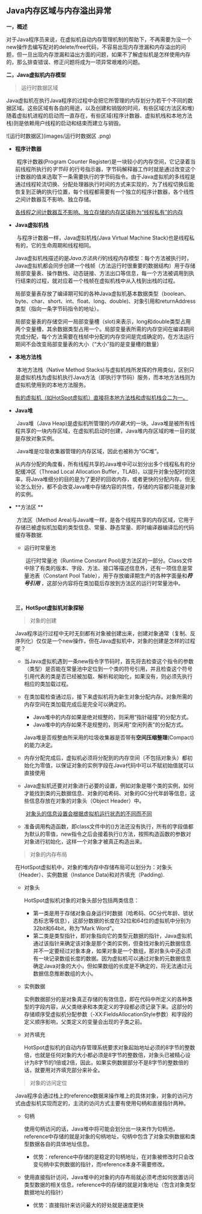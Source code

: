 ## Java内存区域与内存溢出异常

**一，概述**

​	对于Java程序员来说，在虚拟机自动内存管理机制的帮助下，不再需要为没一个new操作去编写配对的delete/free代码，不容易出现内存泄漏和内存溢出的问题，但一旦出现内存泄漏和溢出方面的问题，如果不了解虚拟机是怎样使用内存的，那么排查错误、修正问题将成为一项异常艰难的问题。



**二，Java虚拟机内存模型**

> 运行时数据区域

​	Java虚拟机在执行Java程序的过程中会把它所管理的内存划分为若干个不同的数据区域。这些区域有各自的用途，以及创建和销毁的时间，有些区域(方法区和堆)随着虚拟机进程的启动而一直存在，有些区域(程序计数器、虚拟机栈和本地方法栈)则是依赖用户线程的启动和结束而建立与销毁。



![运行时数据区](images/运行时数据区 .png)

* **程序计数器**

  ​	程序计数器(Program Counter Register)是一块较小的内存空间，它记录着当前线程所执行的*字节码* 的行号指示器，字节码解释器工作时就是通过改变这个计数器的值来选取下一条需要执行的字节码指令。由于Java虚拟机的多线程是通过线程轮流切换、分配处理器执行时间的方式来实现的，为了线程切换后能恢复到正确的执行位置，每个线程都需要有一个独立的程序计数器，各个线性之间计数器互不影响、独立存储。

  <u>各线程之间计数器互不影响、独立存储的内存区域称为“线程私有”的内存</u>

* **Java虚拟机栈**

  ​	与程序计数器一样，Java虚拟机栈(Java Virtual Machine Stack)也是线程私有的，它的生命周期和线程相同。

  ​	Java虚拟机栈描述的是*Java方法执行*的线程内存模型：每个方法被执行时，Java虚拟机都会同步创建一个栈帧（方法运行时很重要的数据结构）用于存储局部变量表、操作数栈、动态链接、方法出口等信息，每一个方法被调用到执行结束的过程，就对应着一个栈帧在虚拟机栈中从入栈到出栈的过程。

  ​	局部变量表存放了编译期可知的各种Java虚拟机基本数据类型（boolean、byte、char、short、int、float、long、double)、对象引用和returnAddress类型（指向一条字节码指令的地址）。

  ​	局部变量表的存储空间一局部变量槽（slot)来表示，long和double类型占用两个变量槽，其余数据类型占用一个。局部变量表所需的内存空间在编译期间完成分配，每个方法需要在栈帧中分配的内存空间是完成确定的，在方法运行期间不会改变局部变量表的大小（“大小”指的是变量槽的数量）

* **本地方法栈**

  ​	本地方法栈（Native Method Stacks)与虚拟机栈所发挥的作用类似，区别只是虚拟机栈为虚拟机执行Java方法（即执行字节码）服务，而本地方法栈则为虚拟机使用到的本地方法服务。

  ​	<u>有的虚拟机（如HotSpot虚拟机）直接将本地方法栈和虚拟机栈合二为一。</u>

* **Java堆**

  ​	Java堆（Java Heap)是虚拟机所管理的*内存最大*的一块。Java堆是被所有线程共享的一块内存区域，在虚拟机启动时创建，Java堆内存区域的唯一目的就是存放对象实例。

  ​	Java堆是垃圾收集器管理的内存区域，因此也被称为“GC堆”。

  ​	从内存分配的角度看，所有线程共享的Java堆中可以划分出多个线程私有的分配缓冲区（Thread Local Allocation Buffer，TLAB)，以提升对象分配时的效率，将Java堆细分的目的是为了更好的回收内存，或者更快的分配内存。但无论怎么划分，都不会改变Java堆中存储内容的共性，存储的内容都只能是对象的实例。

* **方法区 **

  ​	方法区（Method Area)与Java堆一样，是各个线程共享的内存区域，它用于存储已被虚拟机加载的类型信息、常量、静态常量、即时编译器编译后的代码缓存等数据.

  * 运行时常量池

    ​	运行时常量池（Runtime Constant Pool)是方法区的一部分。Class文件中除了有类的版本、字段、方法、接口等描述信息外，还有一项信息是常量池表（Constant Pool Table），用于存放编译期生产的各种字面量和***符号引用*** ，这部分内容将在类加载后存放到方法区的运行时常量池中。

    ​

  **三，HotSpot虚拟机对象探秘**

  	> 对象的创建

  ​	Java程序运行过程中无时无刻都有对象被创建出来，创建对象通常（复制、反序列化）仅仅是一个new操作，但在Java虚拟机中，对象的创建是怎样的过程呢？

  * 当Java虚拟机遇到一条new指令字节码时，首先将去检查这个指令的参数（类型）是否能在常量池中定位到一个类的符号引用，并且检查这个符号引用代表的类是否已经被加载、解析和初始化，如果没有，则必须先执行相应的类加载过程。

  * 在类加载检查通过后，接下来虚拟机将为新生对象分配内存。对象所需的内存空间在类加载完成后是完全可以确定的。

    * Java堆中的内存如果是绝对规整的，则采用“指针碰撞”的分配方式。
    * Java堆中的内存如果不是规整的，则采用"空闲列表"的分配方式。

    Java堆是否规整由所采用的垃圾收集器是否带有**空间压缩整理**(Compact)的能力决定。

  * 内存分配完成后，虚拟机必须将分配到的内存空间（不包括对象头）都初始化为零值，以保证对象的实例字段在Java代码中可以不赋初始值就可以直接使用

  * Java虚拟机还要对对象进行必要的设置，例如对象是哪个类的实例，如何才能找到类的元数据信息、对象的哈希码、对象的GC分代年龄等信息，这些信息存放在对象的对象头（Object Header）中。

    ​	<u>对象头的信息设置会根据虚拟机运行状态的不同而不同</u>

  * 准备调用构造函数，即class文件中的<init>()方法还没有执行，所有的字段值都为默认的零值，new指令之后会接着执行<init>()方法，按照构造函数的参数对对象进行初始化，这样一个对象才被真正构造出来。


  > 对象的内存布局

  ​	在HotSpot虚拟机中，对象的堆内存中存储布局可以划分为：对象头（Header）、实例数据（Instance Data)和对齐填充（Padding).

  * 对象头

    HotSpot虚拟机对象的对象头部分包括两类信息：

    * 第一类是用于存储对象自身运行时数据（哈希码、GC分代年龄、锁状态标志等信息），这部分数据的长度在32位和64位的虚拟机中分别为32bit和64bit，称为“Mark Word”。
    * 第二类是类型指针，即对象指向它的类型元数据的指针，Java虚拟机通过该指针来确定该对象是那个类的实例，但查找对象的元数据信息并不一定要经过对象本身，如果对象是一个数组，那对象头中还必须有一块记录数组长度的数据。因为虚拟机可以通过对象的元数据信息确定Java对象的大小，但如果数组的长度是不确定的，将无法通过元数据信息推断数组的大小。

  * 实例数据

    实例数据部分的是对象真正存储的有效信息，即在代码中所定义的各种类型的字段内容，从父类继承和本类定义的字段都必须记录下来。这部分的存储顺序受虚拟机分配参数（-XX:FieldsAllocationStyle参数）和字段的定义顺序影响，父类定义的变量会出现的子类之前。

  * 对齐填充

    HotSpot虚拟机的自动内存管理系统要求对象起始地址必须的8字节的整数倍，也就是任何对象的大小都必须是8字节的整数倍，对象头已被精心设计为8字节的1倍或2倍，因此，如果实例数据部分不是8字节的整数倍的话，就要用对齐填充部分来补全。

  > 对象的访问定位

  ​	Java程序会通过栈上的reference数据来操作堆上的具体对象，对象的访问方式由虚拟机实现而定的，主流的访问方式主要有使用句柄和直接指针两种。

  * 句柄

    使用句柄访问的话，Java堆中将可能会划分出一块来作为句柄池，reference中存储的就是对象的句柄地址，句柄中包含了对象实例数据和类型数据各自的具体地址信息。

    * 优势：reference中存储的是稳定的句柄地址，在对象被修改时只会改变句柄中实例数据的指针，而reference本身不需要修改。

  * 使用直接指针访问，Java堆中的对象的内存布局就必须考虑如何放置访问类型数据的相关信息，reference中的存储的就是对象地址（包含对象类型数据地址的指针）

    * 优势：直接指针来访问最大的好处就是速度更快


